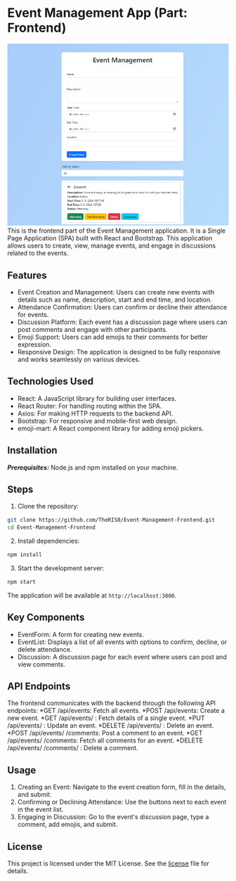 # Event Management App (Part: Frontend)
![Webpage Screenshot](webpage.png)
This is the frontend part of the Event Management application. It is a Single Page Application (SPA) built with React and Bootstrap. This application allows users to create, view, manage events, and engage in discussions related to the events.

## Features
* Event Creation and Management: Users can create new events with details such as name, description, start and end time, and location.
* Attendance Confirmation: Users can confirm or decline their attendance for events.
* Discussion Platform: Each event has a discussion page where users can post comments and engage with other participants.
* Emoji Support: Users can add emojis to their comments for better expression.
* Responsive Design: The application is designed to be fully responsive and works seamlessly on various devices.

## Technologies Used
* React: A JavaScript library for building user interfaces.
* React Router: For handling routing within the SPA.
* Axios: For making HTTP requests to the backend API.
* Bootstrap: For responsive and mobile-first web design.
* emoji-mart: A React component library for adding emoji pickers.

## Installation
***Prerequisites:***  Node.js and npm installed on your machine.

## Steps
1. Clone the repository:

```bash
git clone https://github.com/TheRIS0/Event-Management-Frontend.git
cd Event-Management-Frontend
```

2. Install dependencies:

```bash
npm install
```

3. Start the development server:

```bash
npm start
```
The application will be available at `http://localhost:3000`.

## Key Components

* EventForm: A form for creating new events.
* EventList: Displays a list of all events with options to confirm, decline, or delete attendance.
* Discussion: A discussion page for each event where users can post and view comments.

## API Endpoints

The frontend communicates with the backend through the following API endpoints:
*GET /api/events: Fetch all events.
*POST /api/events: Create a new event.
*GET /api/events/
: Fetch details of a single event.
*PUT /api/events/
: Update an event.
*DELETE /api/events/
: Delete an event.
*POST /api/events/
/comments: Post a comment to an event.
*GET /api/events/
/comments: Fetch all comments for an event.
*DELETE /api/events/
/comments/
: Delete a comment.

## Usage 

1. Creating an Event: Navigate to the event creation form, fill in the details, and submit.
2. Confirming or Declining Attendance: Use the buttons next to each event in the event list.
3. Engaging in Discussion: Go to the event's discussion page, type a comment, add emojis, and submit.

## License

This project is licensed under the MIT License. See the [license](license) file for details.
